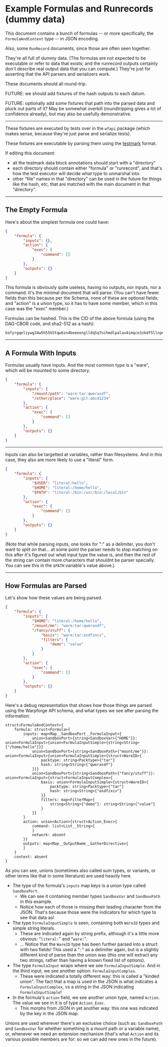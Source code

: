 Example Formulas and Runrecords (dummy data)
============================================

This document contains a bunch of formulas -- or more specifically,
the `FormulaAndContext` type -- in JSON encoding.

Also, some `RunRecord` documents, since those are often seen together.

They're all full of dummy data.
(The formulas are not expected to be executable or refer to data that exists;
and the runrecord outputs certainly don't describe real output data that you can compute.)
They're just for asserting that the API parsers and serializers work.

These documents should all round-trip.

FUTURE: we should add fixtures of the hash outputs to each datum.

FUTURE: optionally add some fixtures that path into the parsed data and pluck out parts of it?
May be somewhat overkill (roundtripping gives a lot of confidence already), but may also be usefully demonstrative.

---

These fixtures are executed by tests over in the `wfapi` package
(which makes sense, because they're just parse and serialize tests).

These fixtures are executable by parsing them using
the [testmark](https://github.com/warpfork/go-testmark) format.

If editing this document:

- all the testmark data block annotations should start with a "directory"
- each directory should contain either "formula" or "runrecord",
  and that's how the test executor will decide what type to unmarshal into.
- other "file" names in that "directory" can be used in the future
  for things like the hash, etc, that are matched with the main document in that "directory".

---

The Empty Formula
-----------------

Here's about the simplest formula one could have:

[testmark]:# (zero-formula/formula)
```json
{
	"formula": {
		"inputs": {},
		"action": {
			"exec": {
				"command": []
			}
		},
		"outputs": {}
	}
}
```

This formula is obviously quite useless, having no outputs, nor inputs, nor a command.
It's the minimal document that will parse.
(You can't have fewer fields than this because per the Schema, none of these are optional fields;
and "action" is a union type, so it has to have _some_ member, which in this case was the "exec" member.)

Formulas can be hashed.  This is the CID of the above formula
(using the DAG-CBOR code, and sha2-512 as a hash):

[testmark]:# (zero-formula/cid)
```
bafyrgqelzywg34w5h55k5tqw6zn4beeeonglldq5q7oihmdlpalav4imqco3zkdf5llnpncdwmlgjdk7o6rwema2dg34qp4hhwocxjwk6y4a4
```

---

A Formula With Inputs
---------------------

Formulas usually have inputs.  And the most common type is a "ware", which will be mounted to some directory.

[testmark]:# (hello-input/formula)
```json
{
	"formula": {
		"inputs": {
			"/mount/path": "ware:tar:qwerasdf",
			"/other/place": "ware:git:abcd1234"
		},
		"action": {
			"exec": {
				"command": []
			}
		},
		"outputs": {}
	}
}
```

---

Inputs can also be targetted at variables, rather than filesystems.
And in this case, they also are more likely to use a "literal" form.

[testmark]:# (hello-input-vars/formula)
```json
{
	"formula": {
		"inputs": {
			"$USER": "literal:hello",
			"$HOME": "literal:/home/hello",
			"$PATH": "literal:/bin:/usr/bin:/local/bin"
		},
		"action": {
			"exec": {
				"command": []
			}
		},
		"outputs": {}
	}
}
```

(Note that while parsing inputs, one looks for ":" as a delimiter,
you don't want to _split_ on that... at some point the parser needs to
stop matching on this after it's figured out what input type the value is,
and then the rest of the string can contain more characters that shouldnt be parser specially.
You can see this in the `$PATH` variable's value above.)

---

How Formulas are Parsed
-----------------------

Let's show how these values are being parsed.

[testmark]:# (hello-and-debug/formula)
```json
{
	"formula": {
		"inputs": {
			"$HOME": "literal:/home/hello",
			"/mount/me": "ware:tar:qwerasdf",
			"/fancy/stuff": {
				"basis": "ware:tar:asdfzxcv",
				"filters": {
					"demo": "value"
				}
			}
		},
		"action": {
			"exec": {
				"command": []
			}
		},
		"outputs": {}
	}
}
```

Here's a debug representation that shows how those things are parsed using the Warpforge API schema,
and what types we see after parsing the information:

[testmark]:# (hello-and-debug/formula.debug)
```text
struct<FormulaAndContext>{
	formula: struct<Formula>{
		inputs: map<Map__SandboxPort__FormulaInput>{
			union<SandboxPort>{string<SandboxVar>{"HOME"}}: union<FormulaInput>{union<FormulaInputSimple>{string<String>{"/home/hello"}}}
			union<SandboxPort>{string<SandboxPath>{"mount/me"}}: union<FormulaInput>{union<FormulaInputSimple>{struct<WareID>{
				packtype: string<Packtype>{"tar"}
				hash: string<String>{"qwerasdf"}
			}}}
			union<SandboxPort>{string<SandboxPath>{"fancy/stuff"}}: union<FormulaInput>{struct<FormulaInputComplex>{
				basis: union<FormulaInputSimple>{struct<WareID>{
					packtype: string<Packtype>{"tar"}
					hash: string<String>{"asdfzxcv"}
				}}
				filters: map<FilterMap>{
					string<String>{"demo"}: string<String>{"value"}
				}
			}}
		}
		action: union<Action>{struct<Action_Exec>{
			command: list<List__String>{
			}
			network: absent
		}}
		outputs: map<Map__OutputName__GatherDirective>{
		}
	}
	context: absent
}
```

As you can see, unions (sometimes also called sum types, or variants, or other terms like that in some literature) are used heavily here.

- The type of the formula's `inputs` map keys is a union type called `SandboxPort`.
	- We can see it containing member types `SandboxVar` and `SandboxPath` in this example.
	- Notice how each of those is missing their leading character from the JSON.  That's because those were the indicators for which type to see that data as!
- The type `FormulaInputSimple` is seen, containing both `WareID` types and simple string literals.
	- These are indicated again by string prefix, although it's a little more obvious: "`literal:`" and "`ware:`".
	- ... Notice that the `WareID` type has been further parsed into a struct with two fields!  This used a "`:`" as a delimiter again, but is a slightly different kind of parse than the union was (this one will extract any two strings, rather than having a known fixed list of options).
- The type `FormulaInput` wraps where we see `FormulaInputSimple`.  And in the third input, we see another option: `FormulaInputComplex`.
	- These were indicated a totally different way: this is called a "kinded union".  The fact that a map is used in the JSON is what indicates a `FormulaInputComplex`, vs a string in the JSON indicating `FormulaInputSimple`!
- In the formula's `action` field, we see another union type, named `Action`.  The value we see in it is of type `Action_Exec`.
	- This morphs from JSON in yet another way: this one was indicated by the key in the JSON map.

Unions are used wherever there's an exclusive choice (such as: `SandboxPath` and `SandboxVar` for whether something is a mount path or a variable name),
or, whenever we need an extension mechanism (that's what `Action` and its various possible members are for: so we can add new ones in the future).
